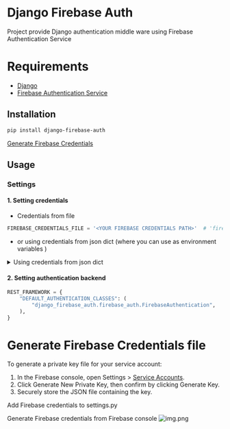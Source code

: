 # Django Firebase Auth

Project provide Django authentication middle ware using Firebase Authentication Service

# Requirements

* [Django](https://www.djangoproject.com/)
* [Firebase Authentication Service](https://firebase.google.com/docs/auth/web/start)

## Installation

```bash
pip install django-firebase-auth
```

[Generate Firebase Credentials](#generate-firebase-credentials-file)

## Usage

### Settings

#### 1. Setting credentials

- Credentials from file

```python
FIREBASE_CREDENTIALS_FILE = '<YOUR FIREBASE CREDENTIALS PATH>'  # 'firebase-credentials.json'
```

- or using credentials from json dict (where you can use as environment variables )

<details>
<summary>Using credentials from json dict</summary>

```python
FIREBASE_CREDENTIALS_DICT = {
    "type":                        "service_account",
    "project_id":                  "<YOUR PROJECT ID>",
    "private_key_id":              "<YOUR PRIVATE KEY ID>",
    "private_key":                 '<YOUR PRIVATE KEY>',
    "client_email":                "<CLIENT EMAIL>",
    "client_id":                   "<CLIENT ID>",
    "auth_uri":                    "https://accounts.google.com/o/oauth2/auth",
    "token_uri":                   "https://oauth2.googleapis.com/token",
    "auth_provider_x509_cert_url": "https://www.googleapis.com/oauth2/v1/certs",
    "client_x509_cert_url":        "<CERT URL>"
}
```

</details>

#### 2. Setting authentication backend

```python
REST_FRAMEWORK = {
    "DEFAULT_AUTHENTICATION_CLASSES": (
        "django_firebase_auth.firebase_auth.FirebaseAuthentication",
    ),
}
```

# Generate Firebase Credentials file

To generate a private key file for your service account:

1. In the Firebase console, open
   Settings > [Service Accounts](https://console.firebase.google.com/project/_/settings/serviceaccounts/adminsdk).
2. Click Generate New Private Key, then confirm by clicking Generate Key.
3. Securely store the JSON file containing the key.

Add Firebase credentials to settings.py

Generate Firebase credentials from Firebase console
![img.png](docs/img.png)